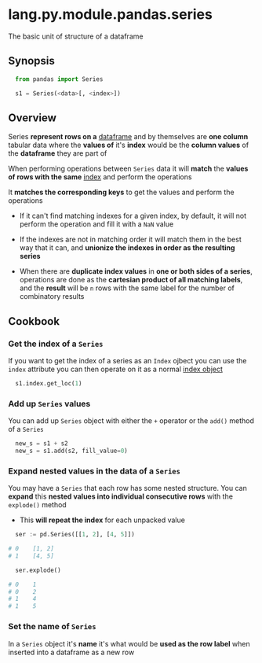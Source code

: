 # lang.py.module.pandas.series

The basic unit of structure of a dataframe

## Synopsis

```py
  from pandas import Series

  s1 = Series(<data>[, <index>])
```

## Overview

Series **represent rows on a** [dataframe](./5t4z.md) and by themselves are **one
column** tabular data where the **values of** it's **index** would be the
**column values** of the **dataframe** they are part of

When performing operations between `Series` data it will **match** the **values
of rows with the same** [index](./271q.md) and perform the operations

It **matches the corresponding keys** to get the values and perform the
operations

- If it can't find matching indexes for a given index, by default, it will not
  perform the operation and fill it with a `NaN` value

- If the indexes are not in matching order it will match them in the best way
  that it can, and **unionize the indexes in order as the resulting series**

- When there are **duplicate index values** in **one or both sides of a
  series**, operations are done as the **cartesian product of all matching
  labels**, and the **result** will be `n` rows with the same label for the
  number of combinatory results

## Cookbook

### Get the index of a `Series`

If you want to get the index of a series as an `Index` ojbect you can use the
`index` attribute you can then operate on it as a normal [index
object](./271q.md)

```py
  s1.index.get_loc(1)
```

### Add up `Series` values

You can add up `Series` object with either the `+` operator or the `add()`
method of a `Series`

```py
  new_s = s1 + s2
  new_s = s1.add(s2, fill_value=0)
```

### Expand nested values in the data of a `Series`

You may have a `Series` that each row has some nested structure. You can **expand**
this **nested values into individual consecutive rows** with the `explode()` method

- This **will repeat the index** for each unpacked value

```py
  ser := pd.Series([[1, 2], [4, 5]])

# 0    [1, 2]
# 1    [4, 5]

  ser.explode()

# 0    1
# 0    2
# 1    4
# 1    5
```

### Set the name of `Series`

In a `Series` object it's **name** it's what would be **used as the row label** when
inserted into a dataframe as a new row
